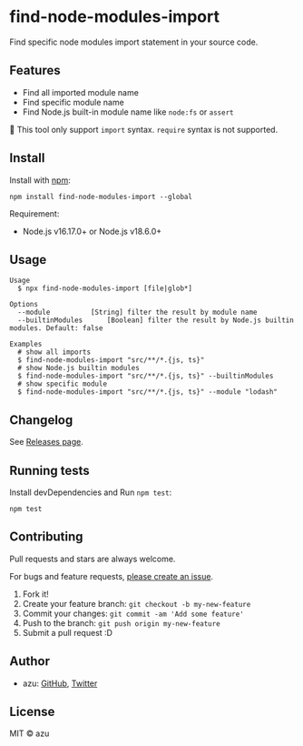 # find-node-modules-import

Find specific node modules import statement in your source code.

## Features

- Find all imported module name
- Find specific module name
- Find Node.js built-in module name like `node:fs` or `assert`

📝 This tool only support `import` syntax. `require` syntax is not supported.

## Install

Install with [npm](https://www.npmjs.com/):

    npm install find-node-modules-import --global

Requirement:

- Node.js v16.17.0+ or Node.js v18.6.0+

## Usage

    Usage
      $ npx find-node-modules-import [file|glob*]
 
    Options
      --module          [String] filter the result by module name
      --builtinModules      [Boolean] filter the result by Node.js builtin modules. Default: false

    Examples
      # show all imports
      $ find-node-modules-import "src/**/*.{js, ts}"
      # show Node.js builtin modules
      $ find-node-modules-import "src/**/*.{js, ts}" --builtinModules
      # show specific module
      $ find-node-modules-import "src/**/*.{js, ts}" --module "lodash"

## Changelog

See [Releases page](https://github.com/azu/find-node-modules-import/releases).

## Running tests

Install devDependencies and Run `npm test`:

    npm test

## Contributing

Pull requests and stars are always welcome.

For bugs and feature requests, [please create an issue](https://github.com/azu/find-node-modules-import/issues).

1. Fork it!
2. Create your feature branch: `git checkout -b my-new-feature`
3. Commit your changes: `git commit -am 'Add some feature'`
4. Push to the branch: `git push origin my-new-feature`
5. Submit a pull request :D

## Author

- azu: [GitHub](https://github.com/azu), [Twitter](https://twitter.com/azu_re)

## License

MIT © azu
